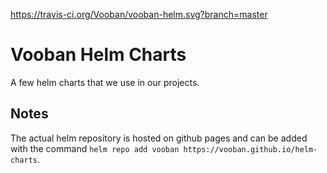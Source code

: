 https://travis-ci.org/Vooban/vooban-helm.svg?branch=master

# Vooban Helm Charts
A few helm charts that we use in our projects.

## Notes
The actual helm repository is hosted on github pages and can be added with the command `helm repo add vooban https://vooban.github.io/helm-charts`.
